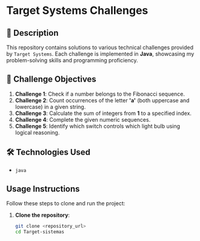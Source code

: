 #  Target Systems Challenges

## 📜 Description
This repository contains solutions to various technical challenges provided by `Target Systems`. Each challenge is implemented in **Java**, showcasing my problem-solving skills and programming proficiency.

## 🎯 Challenge Objectives
1. **Challenge 1**: Check if a number belongs to the Fibonacci sequence.
2. **Challenge 2**: Count occurrences of the letter **'a'** (both uppercase and lowercase) in a given string.
3. **Challenge 3**: Calculate the sum of integers from **1** to a specified index.
4. **Challenge 4**: Complete the given numeric sequences.
5. **Challenge 5**: Identify which switch controls which light bulb using logical reasoning.

## 🛠️ Technologies Used
- `java`

##  Usage Instructions
Follow these steps to clone and run the project:

1. **Clone the repository**:
   ```bash
   git clone <repository_url>
   cd Target-sistemas
